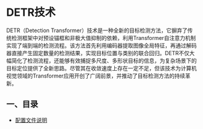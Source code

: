 # DETR技术

DETR（Detection Transformer）技术是一种全新的目标检测方法，它摒弃了传统检测框架中对预设锚框和非极大值抑制的依赖，利用Transformer自注意力机制实现了端到端的检测流程。该方法首先利用编码器提取图像全局特征，再通过解码器直接产生固定数量的检测结果，实现目标位置与类别的联合回归。DETR不仅大幅简化了检测流程，还能够有效捕捉多尺度、多形状目标的信息，为复杂场景下的目标定位提供了全新思路。尽管其在收敛速度上存在一定不足，但该技术为计算机视觉领域的Transformer应用开创了广阔前景，并推动了目标检测方法的持续革新。

## 一、目录

* [配置文件说明](./Configuration.md)  
